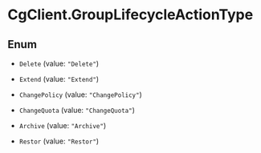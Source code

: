# CgClient.GroupLifecycleActionType

## Enum


* `Delete` (value: `"Delete"`)

* `Extend` (value: `"Extend"`)

* `ChangePolicy` (value: `"ChangePolicy"`)

* `ChangeQuota` (value: `"ChangeQuota"`)

* `Archive` (value: `"Archive"`)

* `Restor` (value: `"Restor"`)


